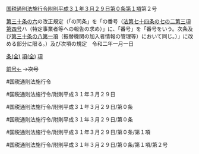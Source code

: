 [国税通則法施行令附則平成３１年３月２９日第０条第１項](国税通則法施行＿令附則平成３１年３月２９日第０条第１項)第２号

[第三十条の六](国税通則法施行＿令附則平成３１年３月２９日第３０条の６第１項)の改正規定（「の同条」を「の番号（[法第七十四条の七の二第三項第四号](国税通則法＿＿＿＿＿第７４条の７の２第３項第４号)ハ（特定事業者等への報告の求め）」に、「番号」を「番号をいう。次条及び[第三十条の八第一項](国税通則法施行＿令附則平成３１年３月２９日第３０条の８第１項)（振替機関の加入者情報の管理等）において同じ。）」に改める部分に限る。）及び次項の規定　令和二年一月一日

[条(全)](国税通則法施行＿令附則平成３１年３月２９日第０条_.md)    [項(全)](国税通則法施行＿令附則平成３１年３月２９日第０条第１項_.md)    [項](国税通則法施行＿令附則平成３１年３月２９日第０条第１項.md)

[前号←](国税通則法施行＿令附則平成３１年３月２９日第０条第１項第１号.md)  ~~→次号~~

#国税通則法施行令

#国税通則法施行令/附則平成３１年３月２９日

#国税通則法施行令/附則平成３１年３月２９日/第０条

#国税通則法施行令/附則平成３１年３月２９日/第０条

#国税通則法施行令/附則平成３１年３月２９日/第０条/第１項

#国税通則法施行令/附則平成３１年３月２９日/第０条/第１項/第２号

